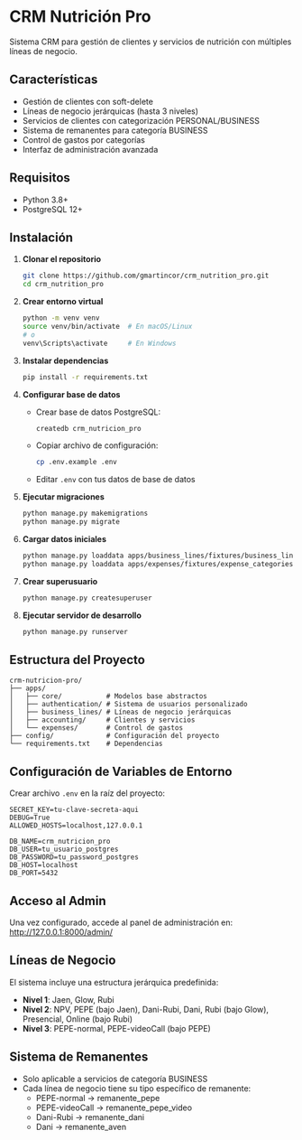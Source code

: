 # CRM Nutrición Pro

Sistema CRM para gestión de clientes y servicios de nutrición con múltiples líneas de negocio.

## Características

- Gestión de clientes con soft-delete
- Líneas de negocio jerárquicas (hasta 3 niveles)
- Servicios de clientes con categorización PERSONAL/BUSINESS
- Sistema de remanentes para categoría BUSINESS
- Control de gastos por categorías
- Interfaz de administración avanzada

## Requisitos

- Python 3.8+
- PostgreSQL 12+

## Instalación

1. **Clonar el repositorio**
   ```bash
   git clone https://github.com/gmartincor/crm_nutrition_pro.git
   cd crm_nutrition_pro
   ```

2. **Crear entorno virtual**
   ```bash
   python -m venv venv
   source venv/bin/activate  # En macOS/Linux
   # o
   venv\Scripts\activate     # En Windows
   ```

3. **Instalar dependencias**
   ```bash
   pip install -r requirements.txt
   ```

4. **Configurar base de datos**
   - Crear base de datos PostgreSQL:
     ```bash
     createdb crm_nutricion_pro
     ```
   
   - Copiar archivo de configuración:
     ```bash
     cp .env.example .env
     ```
   
   - Editar `.env` con tus datos de base de datos

5. **Ejecutar migraciones**
   ```bash
   python manage.py makemigrations
   python manage.py migrate
   ```

6. **Cargar datos iniciales**
   ```bash
   python manage.py loaddata apps/business_lines/fixtures/business_lines.json
   python manage.py loaddata apps/expenses/fixtures/expense_categories.json
   ```

7. **Crear superusuario**
   ```bash
   python manage.py createsuperuser
   ```

8. **Ejecutar servidor de desarrollo**
   ```bash
   python manage.py runserver
   ```

## Estructura del Proyecto

```
crm-nutricion-pro/
├── apps/
│   ├── core/           # Modelos base abstractos
│   ├── authentication/ # Sistema de usuarios personalizado
│   ├── business_lines/ # Líneas de negocio jerárquicas
│   ├── accounting/     # Clientes y servicios
│   └── expenses/       # Control de gastos
├── config/             # Configuración del proyecto
└── requirements.txt    # Dependencias
```

## Configuración de Variables de Entorno

Crear archivo `.env` en la raíz del proyecto:

```env
SECRET_KEY=tu-clave-secreta-aqui
DEBUG=True
ALLOWED_HOSTS=localhost,127.0.0.1

DB_NAME=crm_nutricion_pro
DB_USER=tu_usuario_postgres
DB_PASSWORD=tu_password_postgres
DB_HOST=localhost
DB_PORT=5432
```

## Acceso al Admin

Una vez configurado, accede al panel de administración en:
http://127.0.0.1:8000/admin/

## Líneas de Negocio

El sistema incluye una estructura jerárquica predefinida:

- **Nivel 1**: Jaen, Glow, Rubi
- **Nivel 2**: NPV, PEPE (bajo Jaen), Dani-Rubi, Dani, Rubi (bajo Glow), Presencial, Online (bajo Rubi)
- **Nivel 3**: PEPE-normal, PEPE-videoCall (bajo PEPE)

## Sistema de Remanentes

- Solo aplicable a servicios de categoría BUSINESS
- Cada línea de negocio tiene su tipo específico de remanente:
  - PEPE-normal → remanente_pepe
  - PEPE-videoCall → remanente_pepe_video
  - Dani-Rubi → remanente_dani
  - Dani → remanente_aven
